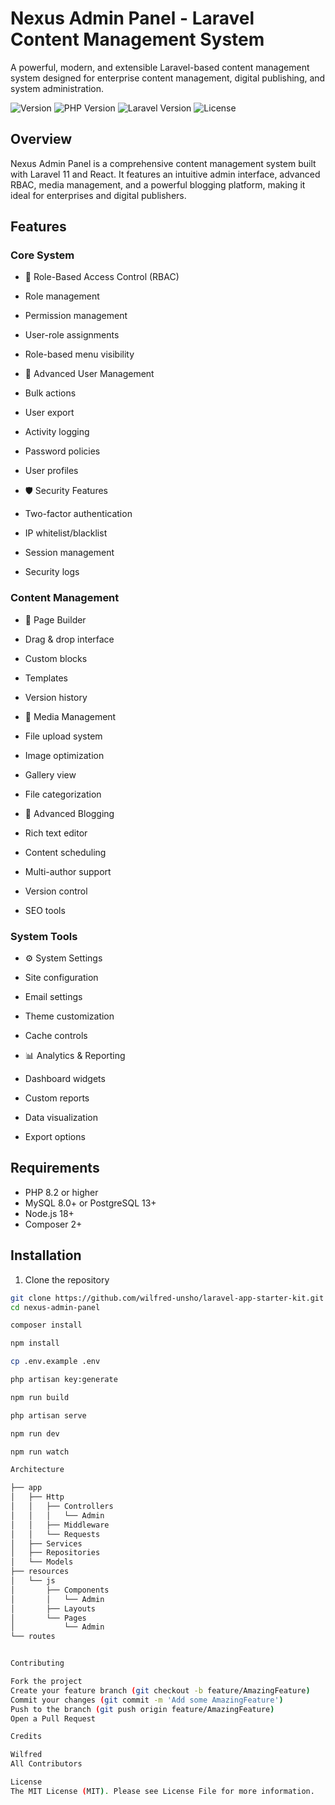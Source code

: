 # Nexus Admin Panel - Laravel Content Management System

A powerful, modern, and extensible Laravel-based content management system designed for enterprise content management, digital publishing, and system administration.

![Version](https://img.shields.io/badge/version-1.0.0-blue.svg)
![PHP Version](https://img.shields.io/badge/PHP-8.2%2B-blue)
![Laravel Version](https://img.shields.io/badge/Laravel-11-red)
![License](https://img.shields.io/badge/license-MIT-green.svg)

## Overview

Nexus Admin Panel is a comprehensive content management system built with Laravel 11 and React. It features an intuitive admin interface, advanced RBAC, media management, and a powerful blogging platform, making it ideal for enterprises and digital publishers.

## Features

### Core System
- 🔐 Role-Based Access Control (RBAC)
- Role management
- Permission management
- User-role assignments
- Role-based menu visibility

- 👥 Advanced User Management
- Bulk actions
- User export
- Activity logging
- Password policies
- User profiles

- 🛡️ Security Features
- Two-factor authentication
- IP whitelist/blacklist
- Session management
- Security logs

### Content Management
- 📝 Page Builder
- Drag & drop interface
- Custom blocks
- Templates
- Version history

- 📸 Media Management
- File upload system
- Image optimization
- Gallery view
- File categorization

- 📰 Advanced Blogging
- Rich text editor
- Content scheduling
- Multi-author support
- Version control
- SEO tools

### System Tools
- ⚙️ System Settings
- Site configuration
- Email settings
- Theme customization
- Cache controls

- 📊 Analytics & Reporting
- Dashboard widgets
- Custom reports
- Data visualization
- Export options

## Requirements

- PHP 8.2 or higher
- MySQL 8.0+ or PostgreSQL 13+
- Node.js 18+
- Composer 2+

## Installation

1. Clone the repository
```bash
git clone https://github.com/wilfred-unsho/laravel-app-starter-kit.git
cd nexus-admin-panel

composer install

npm install

cp .env.example .env

php artisan key:generate

npm run build

php artisan serve

npm run dev

npm run watch

Architecture

├── app
│   ├── Http
│   │   ├── Controllers
│   │   │   └── Admin
│   │   ├── Middleware
│   │   └── Requests
│   ├── Services
│   ├── Repositories
│   └── Models
├── resources
│   └── js
│       ├── Components
│       │   └── Admin
│       ├── Layouts
│       └── Pages
│           └── Admin
└── routes


Contributing

Fork the project
Create your feature branch (git checkout -b feature/AmazingFeature)
Commit your changes (git commit -m 'Add some AmazingFeature')
Push to the branch (git push origin feature/AmazingFeature)
Open a Pull Request

Credits

Wilfred
All Contributors

License
The MIT License (MIT). Please see License File for more information.


